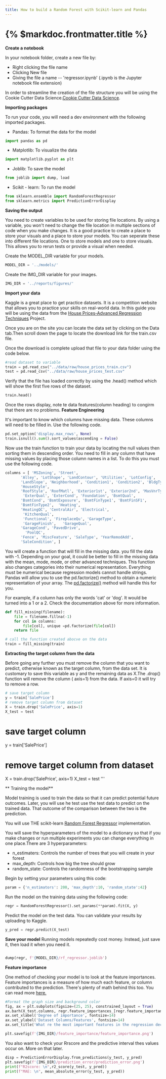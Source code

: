 ```yaml
---
title: How to build a Random Forest with Scikit-learn and Pandas
---
```

# {% $markdoc.frontmatter.title %}

**Create a notebook**

In your notebook folder, create a new file by:
- Right clicking the file name 
- Clicking New file
- Giving the file a name -- 'regressor.ipynb' (.ipynb is the Jupyter notebook file extension)


In order to streamline the creation of the file structure you will be using the Cookie Cutter Data Science.[Cookie Cutter Data Science](https://drivendata.github.io/cookiecutter-data-science/#starting-a-new-project). 

**Importing packages**

To run your code, you will need a dev environment with the following imported packages. 
 
- Pandas: To format the data for the model
```py
import pandas as pd
```
- Matplotlib: To visualize the data
```py
import matplotlib.pyplot as plt
```

- Joblib: To save the model
```py
from joblib import dump, load
```
- Scikit - learn: To run the model
```py
from sklearn.ensemble import RandomForestRegressor
from sklearn.metrics import PredictionErrorDisplay
```

**Saving the output**

You need to create variables to be used for storing file locations. By using a variable, you won't need to change the file location in multiple sections of code when you make changes. It is a good practice to create a place to store your visuals and a place to store your models. You can seperate these into different file locations. One to store models and one to store visuals. This allows you to rerun tests or provide a visual when needed.

Create the MODEL_DIR variable for your models.
```py
MODEL_DIR = '../models/'
```
Create the IMG_DIR variable for your images.
```py
IMG_DIR = '../reports/figures/'
```
**Import your data**

Kaggle is a great place to get practice datasets. It is a competition website that allows you to practice your skills on real-world data. In this guide you will be using the data from the [House Prices-Advanced Regression Techniques](https://www.kaggle.com/competitions/house-prices-advanced-regression-techniques/overview) Project. 

Once you are on the site you can locate the data set by clicking on the Data tab.Then scroll down the page to locate the download link for the train.csv file. 

Once the download is complete upload that file to your data folder using the code below. 

```py
#read dataset to variable
train = pd.read_csv("../data/raw/house_prices_train.csv")
test = pd.read_csv("../data/raw/house_prices_test.csv"
```

Verify that the file has loaded correctly by using the .head() method which will show the first five rows of the dataset. 

```py
train.head()
```
Once the rows display, note te data features(column heading) to congirm that there are no problems.
**Feature Engineering**

It's important to know which columns have missing data. These columns will need to be filled in. Use the following code. 

```py
pd.set_option('display.max_rows', None)
train.isnull().sum().sort_values(ascending = False)
```
Now use the train function to train your data by locating the null values then sorting them in descending order. You need to fill in any column that have missing values by placing those column names in a list. To do this you must use the following code.
```py
columns = [ 'MSZoning', 'Street',
       'Alley', 'LotShape', 'LandContour', 'Utilities', 'LotConfig',
       'LandSlope', 'Neighborhood', 'Condition1', 'Condition2', 'BldgType',
       'HouseStyle',
       'RoofStyle', 'RoofMatl', 'Exterior1st', 'Exterior2nd', 'MasVnrType',
        'ExterQual', 'ExterCond', 'Foundation', 'BsmtQual',
       'BsmtCond', 'BsmtExposure', 'BsmtFinType1', 'BsmtFinSF1',
       'BsmtFinType2',  'Heating',
       'HeatingQC', 'CentralAir', 'Electrical',
        'KitchenQual',
        'Functional', 'FireplaceQu', 'GarageType',
        'GarageFinish',   'GarageQual',
       'GarageCond', 'PavedDrive', 
         'PoolQC',
       'Fence', 'MiscFeature', 'SaleType', 'YearRemodAdd',
       'SaleCondition', ]
```

You will create a function that will fill in the missing data. you fill the data with -1. Depending on your goal, it could be better to fill in the missing data with the mean, mode, mode, or other advanced techniques. This function also changes categories into their numerical representation. Everything must be numerical because regression models cannot handle strings. Pandas will allow you to use the  pd.factorize() method to obtain a numeric representation of your array. The [pd.factorize()](https://pandas.pydata.org/pandas-docs/stable/reference/api/pandas.factorize.html) method will handle this for you.

For example, if a column has only the words 'cat' or 'dog'. It would be turned into a 1 or a 2. Check the documentation above for more information. 

```py
def fill_missing(filename): 
    file = filename.fillna(-1)
    for col in columns:
        file[col], unique =pd.factorize(file[col])
    return file

# call the function created abocve on the data
train = fill_missing(train)
```

**Extracting the target column from the data**

Before going any further you must remove the column that you want to predict, otherwise known as the target column, from the data set. It is customary to save this variable as y and the remaining data as X.The .drop() function will remove the column ( axis=1) from the data. If axis=0 it will try to remove a row.
```py
# save target column
y = train['SalePrice'] 
# remove target column from dataset
X = train.drop('SalePrice', axis=1)
X_test = test
```
# save target column
y = train['SalePrice'] 
# remove target column from dataset
X = train.drop('SalePrice', axis=1)
X_test = test
'''

** Training the model**

Model training is used to train the data so that it can predict potential future outcomes. Later, you will use he test use the test data to predict on the trained data. That outcome of the comparison between the two is the prediction. 

You will use THE scikit-learn  [Random Forest Regressor](https://scikit-learn.org/stable/modules/generated/sklearn.ensemble.RandomForestRegressor.html) implementation. 

You will save the hyperparameters of the model to a dictionary so that if you make changes or run multiple experiments you can change everything in one place.There are 3 hyperparameters:

- n_estimaters: Controls the number of trees that you will create in your forest
- max_depth: Controls how big the tree should grow 
- random_state: Controls the randomness of the bootstrapping sample

Begin by setting your parameters using this code:
```py
param = {'n_estimators': 200, 'max_depth':10, 'random_state':42}
```

Run the model on the training data using the following code:

```py
regr = RandomForestRegressor().set_params(**param).fit(X, y)
```

Predict the model on the test data. You can validate your results by uploading to Kaggle.

```py
y_pred = regr.predict(X_test)
```

**Save your model**
Running models repeatedly cost money. Instead, just save it, then load it when you need it. 

```py

dump(regr, f'{MODEL_DIR}/rf_regressor.joblib') 
```

**Feature importance**

One method of checking your model is to look at the feature importances. Feature importances is a measure of how much each feature, or column contributed to the prediction. There's plenty of math behind this too. You can read more [here.](https://scikit-learn.org/stable/auto_examples/ensemble/plot_forest_importances.html)

```py
#Format the graph size and background color
fig, ax = plt.subplots(figsize=(25, 25), constrained_layout = True)
ax.barh(X_test.columns, regr.feature_importances_[regr.feature_importances_.argsort()])
ax.set_xlabel('Degree of importance', fontsize=14)
ax.set_ylabel('Dataset Columns/Features', fontsize=14)
ax.set_title('What re the most important features in the regression decision?', fontsize=28)

plt.savefig(f'{IMG_DIR}/feature_importance/feature_importance.png')
```

You also want to check your Rrscore and the predictive interval thes values occur on. More on that later.

```py
disp = PredictionErrorDisplay.from_predictions(y_test, y_pred)
plt.savefig(f'{IMG_DIR}/prediction_error/prediction_error.png')
print(f"R2score: \n",r2_score(y_test, y_pred))
print(f"MAE: \n", mean_absolute_error(y_test, y_pred))
```
